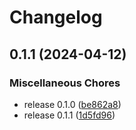# Changelog

## 0.1.1 (2024-04-12)


### Miscellaneous Chores

* release 0.1.0 ([be862a8](https://github.com/luisgabrielroldan/ddogzip/commit/be862a887e20e050481a7c8a689259be092c615e))
* release 0.1.1 ([1d5fd96](https://github.com/luisgabrielroldan/ddogzip/commit/1d5fd96fdb4b84f06c5d625d9715574a4d986cbe))
